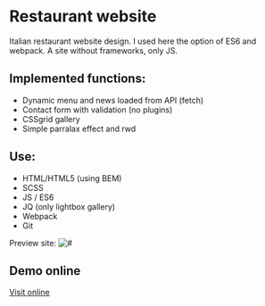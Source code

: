 # Restaurant website
Italian restaurant website design. I used here the option of ES6 and webpack. A site without frameworks, only JS.

## Implemented functions:
* Dynamic menu and news loaded from API (fetch)
* Contact form with validation (no plugins)
* CSSgrid gallery
* Simple parralax effect and rwd

## Use:
* HTML/HTML5 (using BEM)
* SCSS
* JS / ES6
* JQ (only lightbox gallery)
* Webpack
* Git

Preview site:
<img src="https://build.byst.re/static/media/italy.jpg" alt="#">

## Demo online

[Visit online](https://build.byst.re/)
